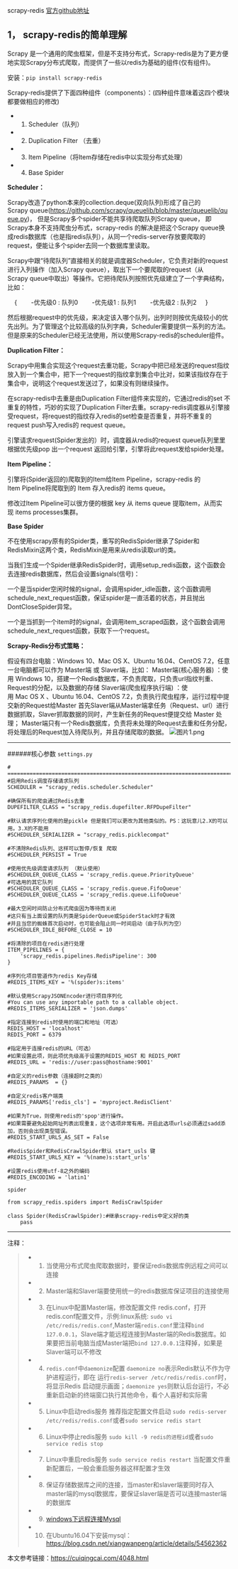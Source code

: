 
scrapy-redis [官方github地址](https://github.com/rmax/scrapy-redis)

## 1， scrapy-redis的简单理解

Scrapy 是一个通用的爬虫框架，但是不支持分布式，Scrapy-redis是为了更方便地实现Scrapy分布式爬取，而提供了一些以redis为基础的组件(仅有组件)。

安装：`pip install scrapy-redis`

Scrapy-redis提供了下面四种组件（components）：(四种组件意味着这四个模块都要做相应的修改)

- 1.  Scheduler（队列）
- 2.  Duplication Filter （去重）
- 3.  Item Pipeline（将Item存储在redis中以实现分布式处理）
- 4.  Base Spider

**Scheduler：**

Scrapy改造了python本来的collection.deque(双向队列)形成了自己的Scrapy queue(https://github.com/scrapy/queuelib/blob/master/queuelib/queue.py)，
但是Scrapy多个spider不能共享待爬取队列Scrapy queue， 即Scrapy本身不支持爬虫分布式，scrapy-redis 的解决是把这个Scrapy queue换成redis数据库（也是指redis队列），从同一个redis-server存放要爬取的request，便能让多个spider去同一个数据库里读取。

Scrapy中跟“待爬队列”直接相关的就是调度器Scheduler，它负责对新的request进行入列操作（加入Scrapy queue），取出下一个要爬取的request（从Scrapy queue中取出）等操作。它把待爬队列按照优先级建立了一个字典结构，比如：

    {
       -优先级0 : 队列0
       -优先级1 : 队列1
       -优先级2 : 队列2
    }

然后根据request中的优先级，来决定该入哪个队列，出列时则按优先级较小的优先出列。为了管理这个比较高级的队列字典，Scheduler需要提供一系列的方法。但是原来的Scheduler已经无法使用，所以使用Scrapy-redis的scheduler组件。

**Duplication Filter：**

Scrapy中用集合实现这个request去重功能，Scrapy中把已经发送的request指纹放入到一个集合中，把下一个request的指纹拿到集合中比对，如果该指纹存在于集合中，说明这个request发送过了，如果没有则继续操作。

在scrapy-redis中去重是由Duplication Filter组件来实现的，它通过redis的set 不重复的特性，巧妙的实现了Duplication Filter去重。scrapy-redis调度器从引擎接受request，将request的指纹存⼊redis的set检查是否重复，并将不重复的request push写⼊redis的 request queue。

引擎请求request(Spider发出的）时，调度器从redis的request queue队列⾥里根据优先级pop 出一个request 返回给引擎，引擎将此request发给spider处理。

**Item Pipeline：**

引擎将(Spider返回的)爬取到的Item给Item Pipeline，scrapy-redis 的Item Pipeline将爬取到的 Item 存⼊redis的 items queue。

修改过Item Pipeline可以很方便的根据 key 从 items queue 提取item，从⽽实现 items processes集群。

**Base Spider**

不在使用scrapy原有的Spider类，重写的RedisSpider继承了Spider和RedisMixin这两个类，RedisMixin是用来从redis读取url的类。

当我们生成一个Spider继承RedisSpider时，调用setup_redis函数，这个函数会去连接redis数据库，然后会设置signals(信号)：

一个是当spider空闲时候的signal，会调用spider_idle函数，这个函数调用schedule_next_request函数，保证spider是一直活着的状态，并且抛出DontCloseSpider异常。

一个是当抓到一个item时的signal，会调用item_scraped函数，这个函数会调用schedule_next_request函数，获取下一个request。

**Scrapy-Redis分布式策略：**

假设有四台电脑：Windows 10、Mac OS X、Ubuntu 16.04、CentOS 7.2，任意一台电脑都可以作为 Master端 或 Slaver端，比如：
Master端(核心服务器) ：使用 Windows 10，搭建一个Redis数据库，不负责爬取，只负责url指纹判重、Request的分配，以及数据的存储
Slaver端(爬虫程序执行端) ：使用 Mac OS X 、Ubuntu 16.04、CentOS 7.2，负责执行爬虫程序，运行过程中提交新的Request给Master
首先Slaver端从Master端拿任务（Request、url）进行数据抓取，Slaver抓取数据的同时，产生新任务的Request便提交给 Master 处理；
Master端只有一个Redis数据库，负责将未处理的Request去重和任务分配，将处理后的Request加入待爬队列，并且存储爬取的数据。
![图片1.png](https://upload-images.jianshu.io/upload_images/6591571-0aa3ae1f42aae80d.png?imageMogr2/auto-orient/strip%7CimageView2/2/w/1240)

----------------------------------------
######核心参数
`settings.py`
```
# ===========================================================================
#启用Redis调度存储请求队列
SCHEDULER = "scrapy_redis.scheduler.Scheduler"

#确保所有的爬虫通过Redis去重
DUPEFILTER_CLASS = "scrapy_redis.dupefilter.RFPDupeFilter"

#默认请求序列化使用的是pickle 但是我们可以更改为其他类似的。PS：这玩意儿2.X的可以用。3.X的不能用
#SCHEDULER_SERIALIZER = "scrapy_redis.picklecompat"

#不清除Redis队列、这样可以暂停/恢复 爬取
#SCHEDULER_PERSIST = True

#使用优先级调度请求队列 （默认使用）
#SCHEDULER_QUEUE_CLASS = 'scrapy_redis.queue.PriorityQueue'
#可选用的其它队列
#SCHEDULER_QUEUE_CLASS = 'scrapy_redis.queue.FifoQueue'
#SCHEDULER_QUEUE_CLASS = 'scrapy_redis.queue.LifoQueue'

#最大空闲时间防止分布式爬虫因为等待而关闭
#这只有当上面设置的队列类是SpiderQueue或SpiderStack时才有效
#并且当您的蜘蛛首次启动时，也可能会阻止同一时间启动（由于队列为空）
#SCHEDULER_IDLE_BEFORE_CLOSE = 10

#将清除的项目在redis进行处理
ITEM_PIPELINES = {
    'scrapy_redis.pipelines.RedisPipeline': 300
}

#序列化项目管道作为redis Key存储
#REDIS_ITEMS_KEY = '%(spider)s:items'

#默认使用ScrapyJSONEncoder进行项目序列化
#You can use any importable path to a callable object.
#REDIS_ITEMS_SERIALIZER = 'json.dumps'

#指定连接到redis时使用的端口和地址（可选）
REDIS_HOST = 'localhost'
REDIS_PORT = 6379

#指定用于连接redis的URL（可选）
#如果设置此项，则此项优先级高于设置的REDIS_HOST 和 REDIS_PORT
#REDIS_URL = 'redis://user:pass@hostname:9001'

#自定义的redis参数（连接超时之类的）
#REDIS_PARAMS  = {}

#自定义redis客户端类
#REDIS_PARAMS['redis_cls'] = 'myproject.RedisClient'

#如果为True，则使用redis的'spop'进行操作。
#如果需要避免起始网址列表出现重复，这个选项非常有用。开启此选项urls必须通过sadd添加，否则会出现类型错误。
#REDIS_START_URLS_AS_SET = False

#RedisSpider和RedisCrawlSpider默认 start_usls 键
#REDIS_START_URLS_KEY = '%(name)s:start_urls'

#设置redis使用utf-8之外的编码
#REDIS_ENCODING = 'latin1'

```
`spider`
```
from scrapy_redis.spiders import RedisCrawlSpider

class Spider(RedisCrawlSpider):#继承scrapy-redis中定义好的类
    pass
```
****
注释：
> * 1. 当使用分布式爬虫爬取数据时，要保证redis数据库例远程之间可以连接
> * 2. Master端和Slaver端要使用统一的redis数据库保证项目的连接使用
> * 3. 在Linux中配置Master端，修改配置文件 redis.conf，打开redis.conf配置文件，示例:linux系统: `sudo vi /etc/redis/redis.conf`,Master端`redis.conf`里注释`bind 127.0.0.1`，Slave端才能远程连接到Master端的Redis数据库。如果要把当前电脑当成Master端把`bind 127.0.0.1`注释掉，如果是Slaver端可以不修改
> * 4. `redis.conf`中`daemonize`配置
  `daemonize no`表示Redis默认不作为守护进程运行，即在 运行`redis-server /etc/redis/redis.conf`时，将显示Redis 启动提示画面；`daemonize yes`则默认后台运行，不必重新启动新的终端窗口执行其他命令，看个人喜好和实际需
> * 5.  Linux中启动redis服务
推荐指定配置文件启动
`sudo redis-server /etc/redis/redis.conf`或者`sudo service redis start`
> * 6.  Linux中停止redis服务
`sudo kill -9 redis的进程id`或者`sudo service redis stop`
> * 7. Linux中重启redis服务
`sudo service redis restart`
  当配置文件重新配置后，一般会重启服务器这样配置才生效
> * 8. 保证存储数据库之间的连接，当master和slaver端要同时存入master端的mysql数据库，要保证slaver端是否可以连接master端的数据库
> * 9.  [windows下远程连接Mysql](https://www.cnblogs.com/fnlingnzb-learner/p/5848405.html)
> * 10. 在Ubuntu16.04下安装mysql：https://blog.csdn.net/xiangwanpeng/article/details/54562362

本文参考链接：https://cuiqingcai.com/4048.html




